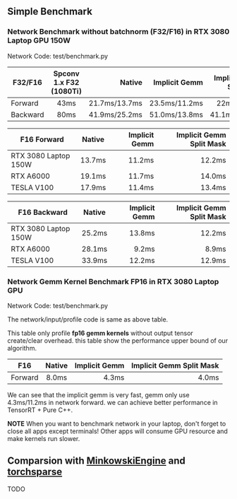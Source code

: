 <!--
 Copyright 2021 Yan Yan
 
 Licensed under the Apache License, Version 2.0 (the "License");
 you may not use this file except in compliance with the License.
 You may obtain a copy of the License at
 
     http://www.apache.org/licenses/LICENSE-2.0
 
 Unless required by applicable law or agreed to in writing, software
 distributed under the License is distributed on an "AS IS" BASIS,
 WITHOUT WARRANTIES OR CONDITIONS OF ANY KIND, either express or implied.
 See the License for the specific language governing permissions and
 limitations under the License.
-->

## Simple Benchmark

### Network Benchmark without batchnorm (F32/F16) in RTX 3080 Laptop GPU 150W

Network Code: test/benchmark.py

| F32/F16 | Spconv 1.x F32 (1080Ti) | Native| Implicit Gemm | Implicit Gemm Split Mask  |
| -------------- |:---------------------:|---------------------:|---------------------:| ---------------------:|
| Forward | 43ms     | 21.7ms/13.7ms    | 23.5ms/11.2ms      | 22ms/12.2ms      |
| Backward | 80ms    | 41.9ms/25.2ms    | 51.0ms/13.8ms      | 41.1ms/12.2ms      |

| F16 Forward | Native| Implicit Gemm | Implicit Gemm Split Mask  |
| -------------- |:---------------------:|---------------------:| ---------------------:|
| RTX 3080 Laptop 150W | 13.7ms     | 11.2ms    | 12.2ms      |
| RTX A6000 | 19.1ms    |  11.7ms   | 14.0ms      |
| TESLA V100 | 17.9ms    |  11.4ms   | 13.4ms      |

| F16 Backward | Native| Implicit Gemm | Implicit Gemm Split Mask  |
| -------------- |:---------------------:|---------------------:| ---------------------:|
| RTX 3080 Laptop 150W | 25.2ms     | 13.8ms    | 12.2ms      |
| RTX A6000       | 28.1ms     | 9.2ms     | 8.9ms      |
| TESLA V100 | 33.9ms    |  12.2ms   | 12.9ms      |

### Network Gemm Kernel Benchmark FP16 in RTX 3080 Laptop GPU

Network Code: test/benchmark.py

The network/input/profile code is same as above table.

This table only profile **fp16 gemm kernels** without output tensor create/clear overhead. this table show the performance upper bound of our algorithm.

| F16 |  Native| Implicit Gemm | Implicit Gemm Split Mask  |
| -------------- |:---------------------:|---------------------:| ---------------------:|
| Forward | 8.0ms    | 4.3ms      | 4.0ms      |

We can see that the implicit gemm is very fast, gemm only use 4.3ms/11.2ms in network forward. we can achieve better performance in TensorRT + Pure C++.

**NOTE** 
When you want to benchmark network in your laptop, don't forget to close all apps except terminals! Other apps will consume GPU resource and make kernels run slower.


## Comparsion with [MinkowskiEngine](https://github.com/NVIDIA/MinkowskiEngine) and [torchsparse](https://github.com/mit-han-lab/torchsparse)

TODO